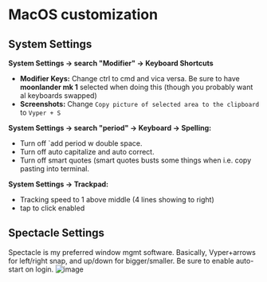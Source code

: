 # MacOS customization

## System Settings
**System Settings -> search "Modifier" -> Keyboard Shortcuts**
- **Modifier Keys:** Change ctrl to cmd and vica versa. Be sure to have **moonlander mk 1** selected when doing this (though you probably want al keyboards swapped) 
- **Screenshots:** Change `Copy picture of selected area to the clipboard` to `Vyper + S`

**System Settings -> search "period" -> Keyboard -> Spelling:** 
- Turn off `add period w double space. 
- Turn off auto capitalize and auto correct. 
- Turn off smart quotes (smart quotes busts some things when i.e. copy pasting into terminal.

**System Settings -> Trackpad:** 
- Tracking speed to 1 above middle (4 lines showing to right)
- tap to click enabled

## Spectacle Settings
Spectacle is my preferred window mgmt software. Basically, Vyper+arrows for left/right snap, and up/down for bigger/smaller. Be sure to enable auto-start on login.
![image](https://github.com/spencerrichardhenry/devConfig/assets/46569542/70b2bb7f-f663-4cf1-b00e-b6b9be27b4a3)


